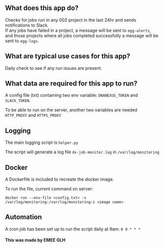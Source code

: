 ## What does this app do?

Checks for jobs run in any 002 project in the last 24hr and sends notifications to Slack.  
If any jobs have failed in a project, a message will be sent to ```egg-alerts```, and those projects where all jobs completed successfully a message will be sent to ```egg-logs```.

## What are typical use cases for this app?

Daily check to see if any run issues are present.

## What data are required for this app to run?

A config file (txt) containing two env variable: ```DNANEXUS_TOKEN``` and ```SLACK_TOKEN```. 

To be able to run on the server, another two variables are needed ```HTTP_PROXY``` and ```HTTPS_PROXY```

## Logging

The main logging script is ```helper.py```

The script will generate a log file ```dx-job-monitor.log``` in ```/var/log/monitoring```

## Docker

A Dockerfile is included to recreate the docker image.

To run the file, current command on server: 

```docker run --env-file <config.txt> -v /var/log/monitoring:/var/log/monitoring:z <image name>```

## Automation

A cron job has been set up to run the script daily at 9am: ```0 9 * * *```

#### This was made by EMEE GLH
